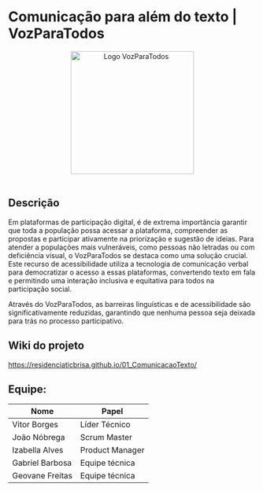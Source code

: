 # Comunicação para além do texto | VozParaTodos

<div align="center">
  <img src="https://cdn.pixabay.com/photo/2017/04/11/22/25/megaphone-2223049_1280.png" alt="Logo VozParaTodos" width="250" height="250">
</div>
<br>

## Descrição
Em plataformas de participação digital, é de extrema importância garantir que toda a população possa acessar a plataforma, compreender as propostas e participar ativamente na priorização e sugestão de ideias. Para atender a populações mais vulneráveis, como pessoas não letradas ou com deficiência visual, o VozParaTodos se destaca como uma solução crucial. Este recurso de acessibilidade utiliza a tecnologia de comunicação verbal para democratizar o acesso a essas plataformas, convertendo texto em fala e permitindo uma interação inclusiva e equitativa para todos na participação social. 

Através do VozParaTodos, as barreiras linguísticas e de acessibilidade são significativamente reduzidas, garantindo que nenhuma pessoa seja deixada para trás no processo participativo.

## Wiki do projeto
https://residenciaticbrisa.github.io/01_ComunicacaoTexto/

## Equipe:
| Nome            | Papel            |
|--------------------|------------------|
| Vitor Borges      | Líder Técnico    |
| João Nóbrega       | Scrum Master     |
| Izabella Alves    | Product Manager  |
| Gabriel Barbosa   | Equipe técnica   |
| Geovane Freitas     | Equipe técnica   |
